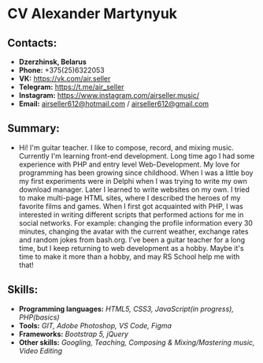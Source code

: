 # CV Alexander Martynyuk

## Contacts:
- **Dzerzhinsk, Belarus**
- **Phone:** +375(25)6322053
- **VK:** https://vk.com/air.seller
- **Telegram:** https://t.me/air_seller
- **Instagram:** https://www.instagram.com/airseller.music/
- **Email:** airseller612@hotmail.com / airseller612@gmail.com

## Summary:
- Hi! I'm guitar teacher. I like to compose, record, and mixing music. Currently I'm learning front-end development. Long time ago I had some experience with PHP and entry level Web-Development.
My love for programming has been growing since childhood. When I was a little boy my first experiments were in Delphi when I was trying to write my own download manager. Later I learned to write websites on my own. I tried to make multi-page HTML sites, where I described the heroes of my favorite films and games. When I first got acquainted with PHP, I was interested in writing different scripts that performed actions for me in social networks. For example: changing the profile information every 30 minutes, changing the avatar with the current weather, exchange rates and random jokes from bash.org. I've been a guitar teacher for a long time, but I keep returning to web development as a hobby. Maybe it's time to make it more than a hobby, and may RS School help me with that!

## Skills:
- **Programming languages:** *HTML5, CSS3, JavaScript(in progress), PHP(basics)*
- **Tools:** *GIT, Adobe Photoshop, VS Code, Figma*
- **Frameworks:** *Bootstrap 5, jQuery*
- **Other skills:** *Googling, Teaching, Сomposing & Mixing/Mastering music, Video Editing*

